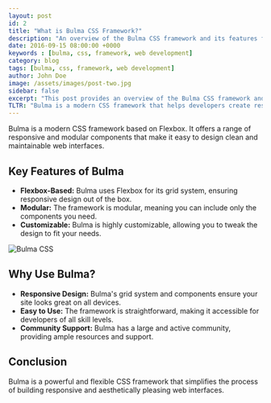 ```yaml
---
layout: post
id: 2
title: "What is Bulma CSS Framework?"
description: "An overview of the Bulma CSS framework and its features for building responsive web interfaces."
date: 2016-09-15 08:00:00 +0000
keywords : [bulma, css, framework, web development]
category: blog
tags: [bulma, css, framework, web development]
author: John Doe
image: /assets/images/post-two.jpg
sidebar: false
excerpt: "This post provides an overview of the Bulma CSS framework and its features for building responsive web interfaces."
TLTR: "Bulma is a modern CSS framework that helps developers create responsive and aesthetically pleasing web interfaces."
---
```


Bulma is a modern CSS framework based on Flexbox. It offers a range of responsive and modular components that make it easy to design clean and maintainable web interfaces.

## Key Features of Bulma

- **Flexbox-Based:** Bulma uses Flexbox for its grid system, ensuring responsive design out of the box.
- **Modular:** The framework is modular, meaning you can include only the components you need.
- **Customizable:** Bulma is highly customizable, allowing you to tweak the design to fit your needs.

![Bulma CSS](https://via.placeholder.com/800x450)

## Why Use Bulma?

- **Responsive Design:** Bulma's grid system and components ensure your site looks great on all devices.
- **Easy to Use:** The framework is straightforward, making it accessible for developers of all skill levels.
- **Community Support:** Bulma has a large and active community, providing ample resources and support.

## Conclusion

Bulma is a powerful and flexible CSS framework that simplifies the process of building responsive and aesthetically pleasing web interfaces.
